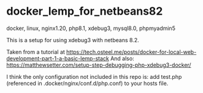# docker_lemp_for_netbeans82
docker, linux, nginx1.20, php8.1, xdebug3, mysql8.0, phpmyadmin5

This is a setup for using xdebug3 with netbeans 8.2.

Taken from a tutorial at https://tech.osteel.me/posts/docker-for-local-web-development-part-1-a-basic-lemp-stack
And also: https://matthewsetter.com/setup-step-debugging-php-xdebug3-docker/

I think the only configuration not included in this repo is: add test.php (referenced in .docker/nginx/conf.d/php.conf) to your hosts file.
